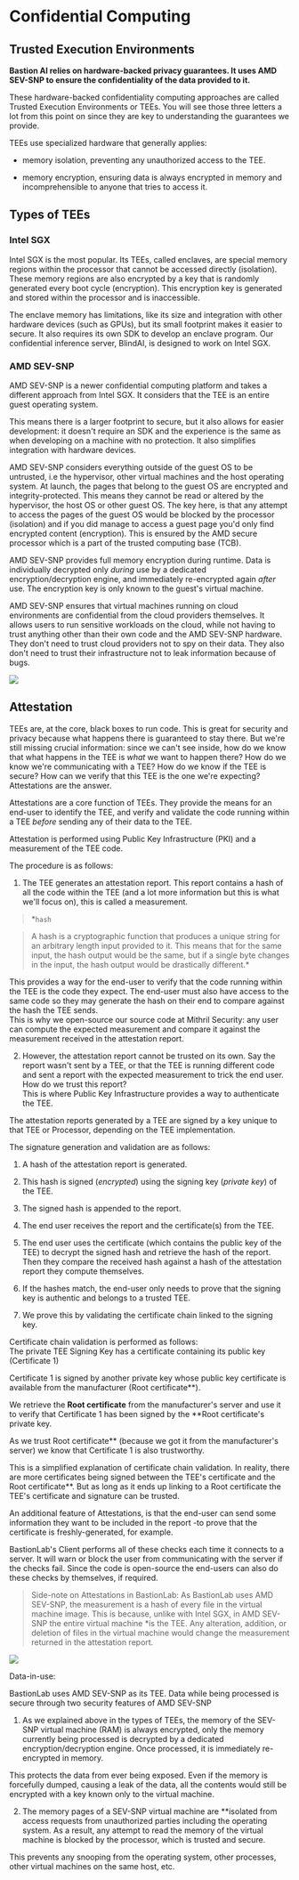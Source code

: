 # Confidential Computing

## Trusted Execution Environments

**Bastion AI relies on hardware-backed privacy guarantees. It uses AMD SEV-SNP to ensure the confidentiality of the data provided to it.**

These hardware-backed confidentiality computing approaches are called Trusted Execution Environments or TEEs. You will see those three letters a lot from this point on since they are key to understanding the guarantees we provide.

TEEs use specialized hardware that generally applies:

* memory isolation, preventing any unauthorized access to the TEE.

* memory encryption, ensuring data is always encrypted in memory and incomprehensible to anyone that tries to access it.

## Types of TEEs

### Intel SGX

Intel SGX is the most popular. Its TEEs, called enclaves, are special memory regions within the processor that cannot be accessed directly (isolation). These memory regions are also encrypted by a key that is randomly generated every boot cycle (encryption). This encryption key is generated and stored within the processor and is inaccessible. 

The enclave memory has limitations, like its size and integration with other hardware devices (such as GPUs), but its small footprint makes it easier to secure. It also requires its own SDK to develop an enclave program. Our confidential inference server, BlindAI, is designed to work on Intel SGX.

### AMD SEV-SNP

AMD SEV-SNP is a newer confidential computing platform and takes a different approach from Intel SGX. It considers that the TEE is an entire guest operating system.

This means there is a larger footprint to secure, but it also allows for easier development: it doesn't require an SDK and the experience is the same as when developing on a machine with no protection. It also simplifies integration with hardware devices.

AMD SEV-SNP considers everything outside of the guest OS to be untrusted, i.e the hypervisor, other virtual machines and the host operating system. At launch, the pages that belong to the guest OS are encrypted and integrity-protected. This means they cannot be read or altered by the hypervisor, the host OS or other guest OS. The key here, is that any attempt to access the pages of the guest OS would be blocked by the processor (isolation) and if you did manage to access a guest page you'd only find encrypted content (encryption). This is ensured by the AMD secure processor which is a part of the trusted computing base (TCB).

AMD SEV-SNP provides full memory encryption during runtime. Data is individually decrypted only *during* use by a dedicated encryption/decryption engine, and immediately re-encrypted again *after* use. The encryption key is only known to the guest's virtual machine.

AMD SEV-SNP ensures that virtual machines running on cloud environments are confidential from the cloud providers themselves. It allows users to run sensitive workloads on the cloud, while not having to trust anything other than their own code and the AMD SEV-SNP hardware. They don't need to trust cloud providers not to spy on their data. They also don't need to trust their infrastructure not to leak information because of bugs.

![](../../assets/AMD_SEV_Architecture.png)

## Attestation

TEEs are, at the core, black boxes to run code. This is great for security and privacy because what happens there is guaranteed to stay there. But we're still missing crucial information: since we can't see inside, how do we know that what happens in the TEE is *what* we want to happen there? How do we know we're communicating with a TEE? How do we know if the TEE is secure? How can we verify that this TEE is the one we're expecting?\
Attestations are the answer.

Attestations are a core function of TEEs. They provide the means for an end-user to identify the TEE, and verify and validate the code running within a TEE *before* sending any of their data to the TEE.

Attestation is performed using Public Key Infrastructure (PKI) and a measurement of the TEE code.

The procedure is as follows:

1.  The TEE generates an attestation report. This report contains a hash of all the code within the TEE (and a lot more information but this is what we'll focus on), this is called a measurement.

>*`hash`

>A hash is a cryptographic function that produces a unique string for an arbitrary length input provided to it. This means that for the same input, the hash output would be the same, but if a single byte changes in the input, the hash output would be drastically different.*

This provides a way for the end-user to verify that the code running within the TEE is the code they expect. The end-user must also have access to the same code so they may generate the hash on their end to compare against the hash the TEE sends.\
This is why we open-source our source code at Mithril Security: any user can compute the expected measurement and compare it against the measurement received in the attestation report.

2. However, the attestation report cannot be trusted on its own. Say the report wasn't sent by a TEE, or that the TEE is running different code and sent a report with the expected measurement to trick the end user. How do we trust this report?\
This is where Public Key Infrastructure provides a way to authenticate the TEE.

The attestation reports generated by a TEE are signed by a key unique to that TEE or Processor, depending on the TEE implementation.

The signature generation and validation are as follows:

1.  A hash of the attestation report is generated.

2.  This hash is signed (*encrypted*) using the signing key (*private key*) of the TEE.

3.  The signed hash is appended to the report.

4.  The end user receives the report and the certificate(s) from the TEE.

5.  The end user uses the certificate (which contains the public key of the TEE) to decrypt the signed hash and retrieve the hash of the report. Then they compare the received hash against a hash of the attestation report they compute themselves.

6.  If the hashes match, the end-user only needs to prove that the signing key is authentic and belongs to a trusted TEE.

7.  We prove this by validating the certificate chain linked to the signing key.

Certificate chain validation is performed as follows:\
The private TEE Signing Key has a certificate containing its public key (Certificate 1)

Certificate 1 is signed by another private key whose public key certificate is available from the manufacturer (Root certificate**).

We retrieve the **Root certificate** from the manufacturer's server and use it to verify that Certificate 1 has been signed by the **Root certificate's private key.

As we trust Root certificate** (because we got it from the manufacturer's server) we know that Certificate 1 is also trustworthy.

This is a simplified explanation of certificate chain validation. In reality, there are more certificates being signed between the TEE's certificate and the Root certificate**. But as long as it ends up linking to a Root certificate the TEE's certificate and signature can be trusted.

An additional feature of Attestations, is that the end-user can send some information they want to be included in the report -to prove that the certificate is freshly-generated, for example.

BastionLab's Client performs all of these checks each time it connects to a server. It will warn or block the user from communicating with the server if the checks fail. Since the code is open-source the end-users can also do these checks by themselves, if required.

>Side-note on Attestations in BastionLab: As BastionLab uses AMD SEV-SNP, the measurement is a hash of every file in the virtual machine image. This is because, unlike with Intel SGX, in AMD SEV-SNP the entire virtual machine *is the TEE. Any alteration, addition, or deletion of files in the virtual machine would change the measurement returned in the attestation report.

![](../../assets/Architecture.png)

Data-in-use:

BastionLab uses AMD SEV-SNP as its TEE. Data while being processed is secure through two security features of AMD SEV-SNP

1.  As we explained above in the types of TEEs, the memory of the SEV-SNP virtual machine (RAM) is always encrypted, only the memory currently being processed is decrypted by a dedicated encryption/decryption engine. Once processed, it is immediately re-encrypted in memory.

This protects the data from ever being exposed. Even if the memory is forcefully dumped, causing a leak of the data, all the contents would still be encrypted with a key known only to the virtual machine.

2.  The memory pages of a SEV-SNP virtual machine are **isolated from access requests from unauthorized parties including the operating system. As a result, any attempt to read the memory of the virtual machine is blocked by the processor, which is trusted and secure.

This prevents any snooping from the operating system, other processes, other virtual machines on the same host, etc.
